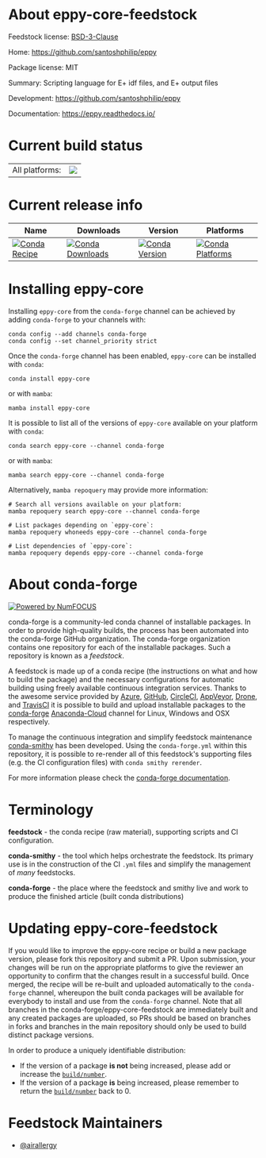 About eppy-core-feedstock
=========================

Feedstock license: [BSD-3-Clause](https://github.com/conda-forge/eppy-core-feedstock/blob/main/LICENSE.txt)

Home: https://github.com/santoshphilip/eppy

Package license: MIT

Summary: Scripting language for E+ idf files, and E+ output files

Development: https://github.com/santoshphilip/eppy

Documentation: https://eppy.readthedocs.io/

Current build status
====================


<table><tr><td>All platforms:</td>
    <td>
      <a href="https://dev.azure.com/conda-forge/feedstock-builds/_build/latest?definitionId=19498&branchName=main">
        <img src="https://dev.azure.com/conda-forge/feedstock-builds/_apis/build/status/eppy-core-feedstock?branchName=main">
      </a>
    </td>
  </tr>
</table>

Current release info
====================

| Name | Downloads | Version | Platforms |
| --- | --- | --- | --- |
| [![Conda Recipe](https://img.shields.io/badge/recipe-eppy--core-green.svg)](https://anaconda.org/conda-forge/eppy-core) | [![Conda Downloads](https://img.shields.io/conda/dn/conda-forge/eppy-core.svg)](https://anaconda.org/conda-forge/eppy-core) | [![Conda Version](https://img.shields.io/conda/vn/conda-forge/eppy-core.svg)](https://anaconda.org/conda-forge/eppy-core) | [![Conda Platforms](https://img.shields.io/conda/pn/conda-forge/eppy-core.svg)](https://anaconda.org/conda-forge/eppy-core) |

Installing eppy-core
====================

Installing `eppy-core` from the `conda-forge` channel can be achieved by adding `conda-forge` to your channels with:

```
conda config --add channels conda-forge
conda config --set channel_priority strict
```

Once the `conda-forge` channel has been enabled, `eppy-core` can be installed with `conda`:

```
conda install eppy-core
```

or with `mamba`:

```
mamba install eppy-core
```

It is possible to list all of the versions of `eppy-core` available on your platform with `conda`:

```
conda search eppy-core --channel conda-forge
```

or with `mamba`:

```
mamba search eppy-core --channel conda-forge
```

Alternatively, `mamba repoquery` may provide more information:

```
# Search all versions available on your platform:
mamba repoquery search eppy-core --channel conda-forge

# List packages depending on `eppy-core`:
mamba repoquery whoneeds eppy-core --channel conda-forge

# List dependencies of `eppy-core`:
mamba repoquery depends eppy-core --channel conda-forge
```


About conda-forge
=================

[![Powered by
NumFOCUS](https://img.shields.io/badge/powered%20by-NumFOCUS-orange.svg?style=flat&colorA=E1523D&colorB=007D8A)](https://numfocus.org)

conda-forge is a community-led conda channel of installable packages.
In order to provide high-quality builds, the process has been automated into the
conda-forge GitHub organization. The conda-forge organization contains one repository
for each of the installable packages. Such a repository is known as a *feedstock*.

A feedstock is made up of a conda recipe (the instructions on what and how to build
the package) and the necessary configurations for automatic building using freely
available continuous integration services. Thanks to the awesome service provided by
[Azure](https://azure.microsoft.com/en-us/services/devops/), [GitHub](https://github.com/),
[CircleCI](https://circleci.com/), [AppVeyor](https://www.appveyor.com/),
[Drone](https://cloud.drone.io/welcome), and [TravisCI](https://travis-ci.com/)
it is possible to build and upload installable packages to the
[conda-forge](https://anaconda.org/conda-forge) [Anaconda-Cloud](https://anaconda.org/)
channel for Linux, Windows and OSX respectively.

To manage the continuous integration and simplify feedstock maintenance
[conda-smithy](https://github.com/conda-forge/conda-smithy) has been developed.
Using the ``conda-forge.yml`` within this repository, it is possible to re-render all of
this feedstock's supporting files (e.g. the CI configuration files) with ``conda smithy rerender``.

For more information please check the [conda-forge documentation](https://conda-forge.org/docs/).

Terminology
===========

**feedstock** - the conda recipe (raw material), supporting scripts and CI configuration.

**conda-smithy** - the tool which helps orchestrate the feedstock.
                   Its primary use is in the construction of the CI ``.yml`` files
                   and simplify the management of *many* feedstocks.

**conda-forge** - the place where the feedstock and smithy live and work to
                  produce the finished article (built conda distributions)


Updating eppy-core-feedstock
============================

If you would like to improve the eppy-core recipe or build a new
package version, please fork this repository and submit a PR. Upon submission,
your changes will be run on the appropriate platforms to give the reviewer an
opportunity to confirm that the changes result in a successful build. Once
merged, the recipe will be re-built and uploaded automatically to the
`conda-forge` channel, whereupon the built conda packages will be available for
everybody to install and use from the `conda-forge` channel.
Note that all branches in the conda-forge/eppy-core-feedstock are
immediately built and any created packages are uploaded, so PRs should be based
on branches in forks and branches in the main repository should only be used to
build distinct package versions.

In order to produce a uniquely identifiable distribution:
 * If the version of a package **is not** being increased, please add or increase
   the [``build/number``](https://docs.conda.io/projects/conda-build/en/latest/resources/define-metadata.html#build-number-and-string).
 * If the version of a package **is** being increased, please remember to return
   the [``build/number``](https://docs.conda.io/projects/conda-build/en/latest/resources/define-metadata.html#build-number-and-string)
   back to 0.

Feedstock Maintainers
=====================

* [@airallergy](https://github.com/airallergy/)


